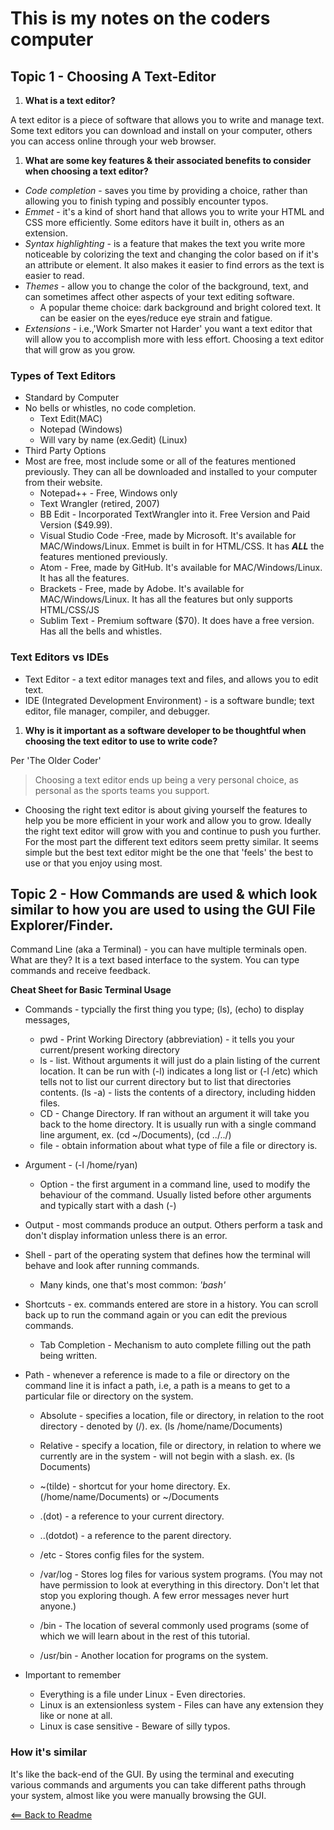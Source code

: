 # This is my notes on the coders computer

## Topic 1 - Choosing A Text-Editor

1. **What is a text editor?**

A text editor is a piece of software that allows you to write and manage text. Some text editors you can download and install on your computer, others you can access online through your web browser.

1. **What are some key features & their associated benefits to consider when choosing a text editor?**

* *Code completion* - saves you time by providing a choice, rather than allowing you to finish typing and possibly encounter typos.
* *Emmet* - it's a kind of short hand that allows you to write your HTML and CSS more efficiently. Some editors have it built in, others as an extension.
* *Syntax highlighting* - is a feature that makes the text you write more noticeable by colorizing the text and changing the color based on if it's an attribute or element. It also makes it easier to find errors as the text is easier to read. 
* *Themes* - allow you to change the color of the background, text, and can sometimes affect other aspects of your text editing software.
   * A popular theme choice: dark background and bright colored text. It can be easier on the eyes/reduce eye strain and fatigue.
* *Extensions* - i.e.,'Work Smarter not Harder' you want a text editor that will allow you to accomplish more with less effort. Choosing a text editor that will grow as you grow.

### Types of Text Editors

* Standard by Computer 
* No bells or whistles, no code completion.
   * Text Edit(MAC)
   * Notepad (Windows)
   * Will vary by name (ex.Gedit) (Linux)
* Third Party Options
* Most are free, most include some or all of the features mentioned previously. They can all be downloaded and installed to your computer from their website.
   * Notepad++ - Free, Windows only
   * Text Wrangler (retired, 2007)
   * BB Edit - Incorporated TextWrangler into it. Free Version and Paid Version ($49.99).
   * Visual Studio Code -Free, made by Microsoft. It's available for MAC/Windows/Linux. Emmet is built in for HTML/CSS. It has ***ALL*** the features mentioned previously.
   * Atom - Free, made by GitHub. It's available for MAC/Windows/Linux. It has all the features.
   * Brackets - Free, made by Adobe. It's available for MAC/Windows/Linux. It has all the features but only supports HTML/CSS/JS
   * Sublim Text - Premium software ($70). It does have a free version. Has all the bells and whistles.

### Text Editors vs IDEs

* Text Editor - a text editor manages text and files, and allows you to edit text.
* IDE (Integrated Development Environment) - is a software bundle; text editor, file manager, compiler, and debugger.

1. **Why is it important as a software developer to be thoughtful when choosing the text editor to use to write code?**

Per 'The Older Coder'

> Choosing a text editor ends up being a very personal choice, as personal as the sports teams you support.

* Choosing the right text editor is about giving yourself the features to help you be more efficient in your work and allow you to grow. Ideally the right text editor will grow with you and continue to push you further. For the most part the different text editors seem pretty similar. It seems simple but the best text editor might be the one that 'feels' the best to use or that you enjoy using most.

## Topic 2 - How Commands are used & which look similar to how you are used to using the GUI File Explorer/Finder.

Command Line (aka a Terminal) - you can have multiple terminals open.
What are they? It is a text based interface to the system. You can type commands and receive feedback.

**Cheat Sheet for Basic Terminal Usage**

* Commands - typcially the first thing you type; (ls), (echo) to display messages, 
  * pwd - Print Working Directory (abbreviation) - it tells you your current/present working directory
  * ls - list. Without arguments it will just do a plain listing of the current location. It can be run with (-l) indicates a long list or (-l /etc) which tells not to list our current directory but to list that directories contents. (ls -a) - lists the contents of a directory, including hidden files.
  * CD - Change Directory. If ran without an argument it will take you back to the home directory. It is usually run with a single command line argument, ex. (cd ~/Documents), (cd ../../)
  * file - obtain information about what type of file a file or directory is.
  
* Argument - (-l /home/ryan)
  * Option - the first argument in a command line, used to modify the behaviour of the command. Usually listed before other arguments and typically start with a dash (-)  
  
* Output - most commands produce an output. Others perform a task and don't display information unless there is an error.

* Shell - part of the operating system that defines how the terminal will behave and look after running commands. 
  * Many kinds, one that's most common: *'bash'* 
  
* Shortcuts - ex. commands entered are store in a history. You can scroll back up to run the command again or you can edit the previous commands.
  * Tab Completion - Mechanism to auto complete filling out the path being written.

* Path - whenever a reference is made to a file or directory on the command line it is infact a path, i.e, a path is a means to get to a particular file or directory on the system.

  * Absolute - specifies a location, file or directory, in relation to the root directory - denoted by (/). ex. (ls /home/name/Documents)
  * Relative - specify a location, file or directory, in relation to where we currently are in the system - will not begin with a slash. ex. (ls Documents)
  
  * ~(tilde) - shortcut for your home directory. Ex. (/home/name/Documents) or ~/Documents
  * .(dot) - a reference to your current directory. 
  * ..(dotdot) - a reference to the parent directory.
  
  * /etc - Stores config files for the system.
  * /var/log - Stores log files for various system programs. (You may not have permission to look at everything in this directory. Don't let that stop you exploring though. A few error messages never hurt anyone.)
  * /bin - The location of several commonly used programs (some of which we will learn about in the rest of this tutorial.
  * /usr/bin - Another location for programs on the system.
  
* Important to remember
  * Everything is a file under Linux - Even directories.
  * Linux is an extensionless system - Files can have any extension they like or none at all.
  * Linux is case sensitive - Beware of silly typos.

### How it's similar
It's like the back-end of the GUI. By using the terminal and executing various commands and arguments you can take different paths through your system, almost like you were manually browsing the GUI.

[<== Back to Readme](README.md)

